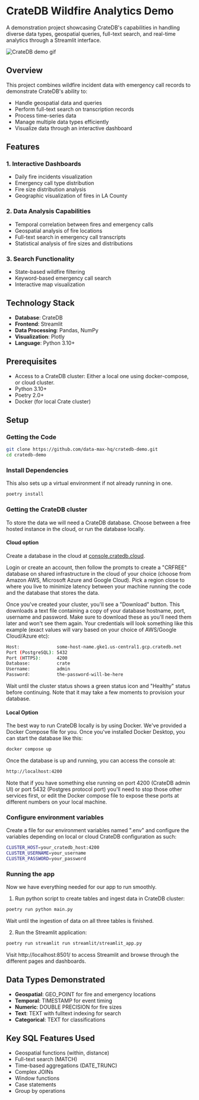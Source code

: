 # CrateDB Wildfire Analytics Demo

A demonstration project showcasing CrateDB's capabilities in handling diverse data types, geospatial queries, full-text search, and real-time analytics through a Streamlit interface.

![CrateDB demo gif](/cratedb-demo-gif.gif)

## Overview

This project combines wildfire incident data with emergency call records to demonstrate CrateDB's ability to:
- Handle geospatial data and queries
- Perform full-text search on transcription records
- Process time-series data
- Manage multiple data types efficiently
- Visualize data through an interactive dashboard


## Features

### 1. Interactive Dashboards
- Daily fire incidents visualization
- Emergency call type distribution
- Fire size distribution analysis
- Geographic visualization of fires in LA County

### 2. Data Analysis Capabilities
- Temporal correlation between fires and emergency calls
- Geospatial analysis of fire locations
- Full-text search in emergency call transcripts
- Statistical analysis of fire sizes and distributions

### 3. Search Functionality
- State-based wildfire filtering
- Keyword-based emergency call search
- Interactive map visualization

## Technology Stack

- **Database**: CrateDB
- **Frontend**: Streamlit
- **Data Processing**: Pandas, NumPy
- **Visualization**: Plotly
- **Language**: Python 3.10+

## Prerequisites
* Access to a CrateDB cluster: Either a local one using docker-compose, or cloud cluster.
* Python 3.10+
* Poetry 2.0+
* Docker (for local Crate cluster)

## Setup

### Getting the Code
```bash
git clone https://github.com/data-max-hq/cratedb-demo.git
cd cratedb-demo
```

### Install Dependencies

This also sets up a virtual environment if not already running in one.

```bash
poetry install
```

### Getting the CrateDB cluster
To store the data we will need a CrateDB database. Choose between a free hosted instance in the cloud, or run the database locally.

#### Cloud option

Create a database in the cloud at [console.cratedb.cloud](https://console.cratedb.cloud/).

Login or create an account, then follow the prompts to create a "CRFREE" database on shared infrastructure in the cloud of your choice (choose from Amazon AWS, Microsoft Azure and Google Cloud). Pick a region close to where you live to minimize latency between your machine running the code and the database that stores the data.

Once you've created your cluster, you'll see a "Download" button. This downloads a text file containing a copy of your database hostname, port, username and password. Make sure to download these as you'll need them later and won't see them again. Your credentials will look something like this example (exact values will vary based on your choice of AWS/Google Cloud/Azure etc):

```bash
Host:              some-host-name.gke1.us-central1.gcp.cratedb.net
Port (PostgreSQL): 5432
Port (HTTPS):      4200
Database:          crate
Username:          admin
Password:          the-password-will-be-here
```
Wait until the cluster status shows a green status icon and "Healthy" status before continuing. Note that it may take a few moments to provision your database.

#### Local Option
The best way to run CrateDB locally is by using Docker. We've provided a Docker Compose file for you. Once you've installed Docker Desktop, you can start the database like this:
```bash
docker compose up
```
Once the database is up and running, you can access the console at:

```bash
http://localhost:4200
```
Note that if you have something else running on port 4200 (CrateDB admin UI) or port 5432 (Postgres protocol port) you'll need to stop those other services first, or edit the Docker compose file to expose these ports at different numbers on your local machine.

### Configure environment variables

Create a file for our environment variables named ".env" and configure the variables depending on local or cloud CrateDB configuration as such:
```bash
CLUSTER_HOST=your_cratedb_host:4200
CLUSTER_USERNAME=your_username
CLUSTER_PASSWORD=your_password
```

### Running the app

Now we have everything needed for our app to run smoothly.

1. Run python script to create tables and ingest data in CrateDB cluster:
```bash
poetry run python main.py
```   
Wait until the ingestion of data on all three tables is finished.

2. Run the Streamlit application:
```bash
poetry run streamlit run streamlit/streamlit_app.py
```
Visit http://localhost:8501/ to access Streamlit and browse through the different pages and dashboards.

## Data Types Demonstrated

- **Geospatial**: GEO_POINT for fire and emergency locations
- **Temporal**: TIMESTAMP for event timing
- **Numeric**: DOUBLE PRECISION for fire sizes
- **Text**: TEXT with fulltext indexing for search
- **Categorical**: TEXT for classifications

## Key SQL Features Used

- Geospatial functions (within, distance)
- Full-text search (MATCH)
- Time-based aggregations (DATE_TRUNC)
- Complex JOINs
- Window functions
- Case statements
- Group by operations
